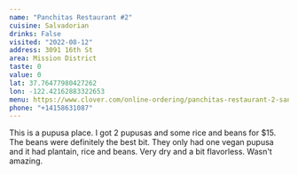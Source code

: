 ```yaml
---
name: "Panchitas Restaurant #2"
cuisine: Salvadorian
drinks: False
visited: "2022-08-12"
address: 3091 16th St
area: Mission District
taste: 0
value: 0
lat: 37.76477980427262
lon: -122.42162883322653
menu: https://www.clover.com/online-ordering/panchitas-restaurant-2-san-francisco
phone: "+14158631087"
---
```


This is a pupusa place. I got 2 pupusas and some rice and beans for $15. The beans were definitely the best bit. They only had one vegan pupusa and it had plantain, rice and beans. Very dry and a bit flavorless. Wasn't amazing.  
